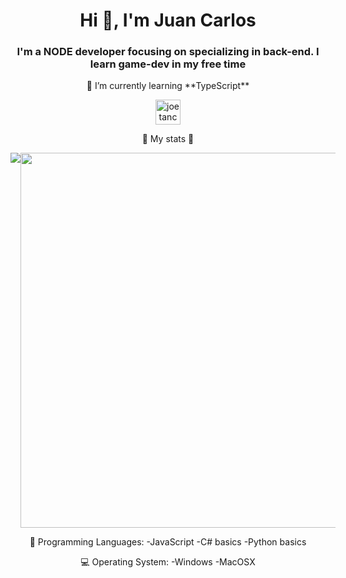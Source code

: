 <h1 align="center">Hi 👋, I'm Juan Carlos</h1>
<h3 align="center">I'm a NODE developer focusing on specializing in back-end. I learn game-dev in my free time </h3>
<p align="center">🌱  I’m currently learning **TypeScript**</p>
<p align="center">
<a href="https://linkedin.com/in/juancarlosdnz" target="blank"><img align="center" src="https://cdn.jsdelivr.net/npm/simple-icons@3.0.1/icons/linkedin.svg" alt="joetancy" height="40" width="40" /></a>
</p>




<p align="center">
🔷 My stats 🔷
</p>


<div style="display: flex; flex-direction: row;">
 <img class="img" src="https://github-readme-stats.vercel.app/api?username=juancarlosdnz&show_icons=true&theme=radical" />
 <img class="img" style="height:600px" src="https://github-readme-stats.vercel.app/api/top-langs/?username=juancarlosdnz&theme=radical&layout=compact" />
</div>

<p align="center">
💬 Programming Languages:
-JavaScript                    
-C# basics                                             
-Python basics  
</p>
<p align="center">
💻 Operating System: 
-Windows
-MacOSX
</p>
